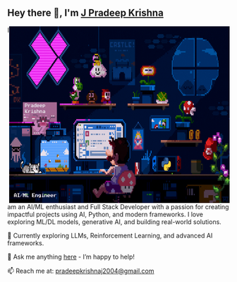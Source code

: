 ## Hey there 👋, I'm [J Pradeep Krishna](https://github.com/PradeepKrishna-J)

<p float="left">
  <img align="right" src="https://raw.githubusercontent.com/PradeepKrishna-J/PradeepKrishna-J/4a320d6a7ca4d73c1aeddd5691d5d46a81e16780/pkgif.gif" width="500" height="400"/>
  <span>
  I am an AI/ML enthusiast and Full Stack Developer with a passion for creating impactful projects using AI, Python, and modern frameworks. I love exploring ML/DL models, generative AI, and building real-world solutions.  

  🚀 Currently exploring LLMs, Reinforcement Learning, and advanced AI frameworks.  

  💬 Ask me anything [here](www.linkedin.com/in/pradeepkrishna-j) - I’m happy to help!  

  📫 Reach me at: pradeepkrishnaj2004@gmail.com 
  </span>
</p>
